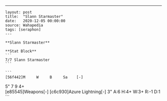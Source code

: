 ---
    layout: post
    title:  "Slann Starmaster"
    date:   2020-12-05 00:00:00
    source: Wahapedia
    tags: [seraphon]
    ---
    
    **Slann Starmaster**
    
    **Stat Block**
    ```
    7/7 Slann Starmaster
    ```
    
    ```
    [56f442]M     W     B     Sa    [-]
5"    7     9     4+    
[e85545]Weapons[-]
[c6c930]Azure Lightning[-]
3"     A:6    H:4+   W:3+   R:-1   D:1   
    ```
    
    
    